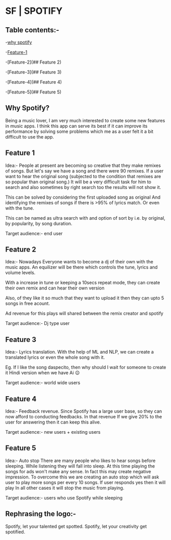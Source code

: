 # SF | SPOTIFY

## Table contents:-
-[why spotify](#why-spotify?)

-[Feature-1](#feature-1)

-[Feature-2](## Feature 2)

-[Feature-3](## Feature 3)

-[Feature-4](## Feature 4)

-[Feature-5](## Feature 5)

## Why Spotify?
Being a music lover, I am very much interested to create some new features in music apps.
I think this app can serve its best if it can improve its performance by solving some problems which me as a user felt it a bit difficult to use the app.

## Feature 1
Idea:-
People at present are becoming so creative that they make remixes of songs.
But let's say we have a song and there were 90 remixes.
If a user want to hear the original song (subjected to the condition that remixes are so popular than original song.)
It will be a very difficult task for him to search and also sometimes by right search too the results will not show it.

This can be solved by considering the first uploaded song as original
And identifying the remixes of songs if there is >95% of lyrics match.
Or even with the tune.

This can be named as ultra search with and option of sort by i.e. by original, by popularity, by song duration.

Target audience:- end user

## Feature 2
Idea:-
Nowadays Everyone wants to become a dj of their own with the music apps.
An equilizer will be there which controls the tune, lyrics and volume levels.

With a increase in tune or keeping a 10secs repeat mode, they can create their own remix and can hear their own version

Also, of they like it so much that they want to upload it then they can upto 5 songs in free acount.

Ad revenue for this plays will shared between the remix creator and spotify 

Target audience:- Dj type user

## Feature 3
Idea:-
Lyrics translation.
With the help of ML and NLP, we can create a translated lyrics or even the whole song with it.

Eg. If I like the song daspecito, then why should I wait for someone to create it Hindi version when we have Ai 😉

Target audience:- world wide users

## Feature 4
Idea:-
Feedback revenue.
Since Spotify has a large user base, so they can now afford to conducting feedbacks.
In that revenue If we give 20% to the user for answering then it can keep this alive.

Target audience:- new users + existing users

## Feature 5
Idea:-
Auto stop
There are many people who likes to hear songs before sleeping.
While listening they will fall into sleep. At this time playing the songs for ads won't make any sense.
In fact this may create negative impression.
To overcome this we are creating an auto stop which will ask user to play more songs per every 10 songs.
If user responds yes then it will play
In all other cases it will stop the music from playing.

Target audience:- users who use Spotify while sleeping

## Rephrasing the logo:-
Spotify, let your talented get spotted.
Spotify, let your creativity get spotified.

